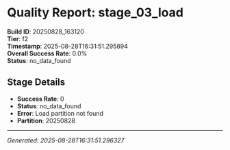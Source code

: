 # Quality Report: stage_03_load

**Build ID**: 20250828_163120  
**Tier**: f2  
**Timestamp**: 2025-08-28T16:31:51.295894  
**Overall Success Rate**: 0.0%  
**Status**: no_data_found

## Stage Details

- **Success Rate**: 0
- **Status**: no_data_found
- **Error**: Load partition not found
- **Partition**: 20250828

---
*Generated: 2025-08-28T16:31:51.296327*
